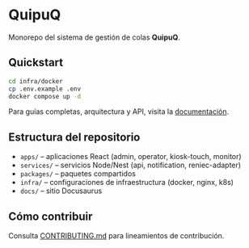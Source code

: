 # QuipuQ

Monorepo del sistema de gestión de colas **QuipuQ**.

## Quickstart

```bash
cd infra/docker
cp .env.example .env
docker compose up -d
```

Para guías completas, arquitectura y API, visita la [documentación](./docs).

## Estructura del repositorio

- `apps/` – aplicaciones React (admin, operator, kiosk-touch, monitor)
- `services/` – servicios Node/Nest (api, notification, reniec-adapter)
- `packages/` – paquetes compartidos
- `infra/` – configuraciones de infraestructura (docker, nginx, k8s)
- `docs/` – sitio Docusaurus

## Cómo contribuir

Consulta [CONTRIBUTING.md](CONTRIBUTING.md) para lineamientos de contribución.
